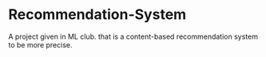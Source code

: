 # Recommendation-System
A project given in ML club. that is a content-based recommendation system to be more precise.
